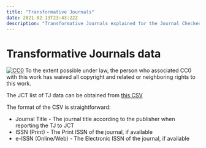 ```yaml
---
title: "Transformative Journals"
date: 2021-02-13T23:43:22Z
description: "Transformative Journals explained for the Journal Checker Tool: Plan S Compliance Validator."
---
```


# Transformative Journals data

<p xmlns:dct="http://purl.org/dc/terms/">
  <a rel="license"
     href="https://creativecommons.org/publicdomain/zero/1.0/"><img src="https://licensebuttons.net/p/zero/1.0/88x31.png" style="border-style: none;" alt="CC0" /></a> To the extent possible under law, <span rel="dct:publisher" resource="[_:publisher]">the person who associated CC0</span> with this work has waived all copyright and related or neighboring rights to this work.
</p>

The JCT list of TJ data can be obtained from [this CSV](https://docs.google.com/spreadsheets/d/e/2PACX-1vT2SPOjVU4CKhP7FHOgaf0aRsjSOt-ApwLOy44swojTDFsWlZAIZViC0gdbmxJaEWxdJSnUmNoAnoo9/pub?gid=0&single=true&output=csv)

The format of the CSV is straightforward:

* Journal Title - The journal title according to the publisher when reporting the TJ to JCT
* ISSN (Print) - The Print ISSN of the journal, if available
* e-ISSN (Online/Web) - The Electronic ISSN of the journal, if available



